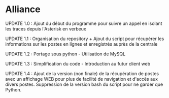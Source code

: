 # Alliance

UPDATE 1.0 : Ajout du début du programme pour suivre un appel en isolant les traces depuis l'Asterisk en verbeux 

UPDATE 1.1 : Organisation du repository + Ajout du script pour récupérer les informations sur les postes en lignes et enregistrés auprès de la centrale

UPDATE 1.2 : Portage sous python - Utilisation de MySQL

UPDATE 1.3 : Simplification du code - Introduction au futur client web

UPDATE 1.4 : Ajout de la version (non finale) de la récupération de postes avec un affichage WEB pour plus de facilité de navigation et d'accès aux divers postes. 
             Suppression de la version bash du script pour ne garder que Python.
